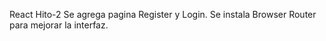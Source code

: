 React Hito-2
Se agrega pagina Register y Login. Se instala Browser Router para mejorar la interfaz.
